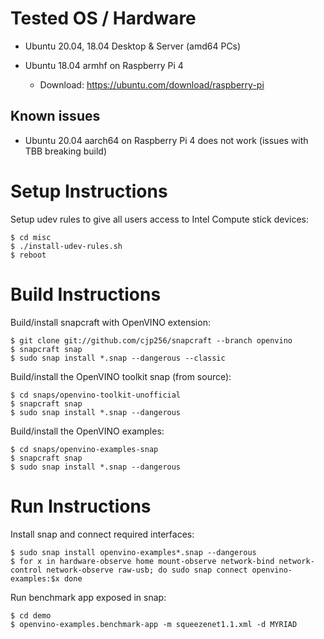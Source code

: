 # Tested OS / Hardware

- Ubuntu 20.04, 18.04 Desktop & Server (amd64 PCs)

- Ubuntu 18.04 armhf on Raspberry Pi 4

  - Download: https://ubuntu.com/download/raspberry-pi

## Known issues

- Ubuntu 20.04 aarch64 on Raspberry Pi 4 does not work (issues with TBB breaking build)

# Setup Instructions

Setup udev rules to give all users access to Intel Compute stick devices:

```
$ cd misc
$ ./install-udev-rules.sh
$ reboot
```

# Build Instructions

Build/install snapcraft with OpenVINO extension:

```
$ git clone git://github.com/cjp256/snapcraft --branch openvino
$ snapcraft snap
$ sudo snap install *.snap --dangerous --classic
```

Build/install the OpenVINO toolkit snap (from source):

```
$ cd snaps/openvino-toolkit-unofficial
$ snapcraft snap
$ sudo snap install *.snap --dangerous
```

Build/install the OpenVINO examples:

```
$ cd snaps/openvino-examples-snap
$ snapcraft snap
$ sudo snap install *.snap --dangerous
```

# Run Instructions

Install snap and connect required interfaces:

```
$ sudo snap install openvino-examples*.snap --dangerous
$ for x in hardware-observe home mount-observe network-bind network-control network-observe raw-usb; do sudo snap connect openvino-examples:$x done
```

Run benchmark app exposed in snap:

```
$ cd demo
$ openvino-examples.benchmark-app -m squeezenet1.1.xml -d MYRIAD
```
